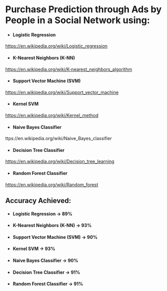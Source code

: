 # Purchase Prediction through Ads by People in a Social Network using: 
- #### Logistic Regression  
https://en.wikipedia.org/wiki/Logistic_regression
- #### K-Nearest Neighbors (K-NN)  
https://en.wikipedia.org/wiki/K-nearest_neighbors_algorithm
- #### Support Vector Machine (SVM)  
https://en.wikipedia.org/wiki/Support_vector_machine
- #### Kernel SVM  
https://en.wikipedia.org/wiki/Kernel_method
- #### Naive Bayes Classifier  
ttps://en.wikipedia.org/wiki/Naive_Bayes_classifier
- #### Decision Tree Classifier  
https://en.wikipedia.org/wiki/Decision_tree_learning
- #### Random Forest Classifier  
https://en.wikipedia.org/wiki/Random_forest  
  
## Accuracy Achieved:
- #### Logistic Regression -> 89%
- #### K-Nearest Neighbors (K-NN) -> 93%
- #### Support Vector Machine (SVM) -> 90%
- #### Kernel SVM -> 93%
- #### Naive Bayes Classifier -> 90%
- #### Decision Tree Classifier -> 91%
- #### Random Forest Classifier -> 91%
